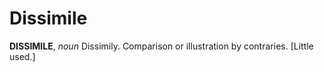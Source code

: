 # Dissimile

**DISSIMILE**, _noun_ Dissimily. Comparison or illustration by contraries. \[Little used.\]